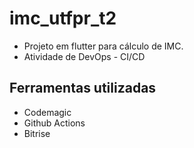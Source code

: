 # imc_utfpr_t2

- Projeto em flutter para cálculo de IMC.
- Atividade de DevOps - CI/CD

## Ferramentas utilizadas

- Codemagic
- Github Actions
- Bitrise
